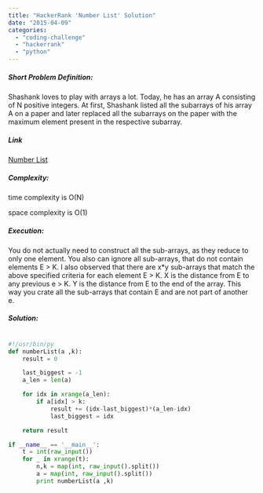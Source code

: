 ```yaml
---
title: "HackerRank 'Number List' Solution"
date: "2015-04-09"
categories: 
  - "coding-challenge"
  - "hackerrank"
  - "python"
---
```


##### Short Problem Definition:

Shashank loves to play with arrays a lot. Today, he has an array A consisting of N positive integers. At first, Shashank listed all the subarrays of his array A on a paper and later replaced all the subarrays on the paper with the maximum element present in the respective subarray.

##### Link

[Number List](https://www.hackerrank.com/challenges/number-list)

##### Complexity:

time complexity is O(N)

space complexity is O(1)

##### Execution:

You do not actually need to construct all the sub-arrays, as they reduce to only one element. You also can ignore all sub-arrays, that do not contain elements E > K. I also observed that there are x\*y sub-arrays that match the above specified criteria for each element E > K. X is the distance from E to any previous e > K. Y is the distance from E to the end of the array. This way you crate all the sub-arrays that contain E and are not part of another e.

##### Solution:

```python

#!/usr/bin/py
def numberList(a ,k):
    result = 0

    last_biggest = -1
    a_len = len(a)

    for idx in xrange(a_len):
        if a[idx] > k:
            result += (idx-last_biggest)*(a_len-idx)
            last_biggest = idx

    return result

if __name__ == '__main__':
    t = int(raw_input())
    for _ in xrange(t):
        n,k = map(int, raw_input().split())
        a = map(int, raw_input().split())
        print numberList(a ,k)
```
